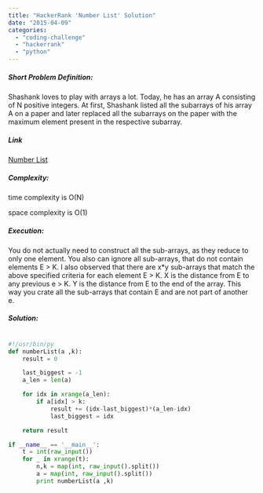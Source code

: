 ```yaml
---
title: "HackerRank 'Number List' Solution"
date: "2015-04-09"
categories: 
  - "coding-challenge"
  - "hackerrank"
  - "python"
---
```


##### Short Problem Definition:

Shashank loves to play with arrays a lot. Today, he has an array A consisting of N positive integers. At first, Shashank listed all the subarrays of his array A on a paper and later replaced all the subarrays on the paper with the maximum element present in the respective subarray.

##### Link

[Number List](https://www.hackerrank.com/challenges/number-list)

##### Complexity:

time complexity is O(N)

space complexity is O(1)

##### Execution:

You do not actually need to construct all the sub-arrays, as they reduce to only one element. You also can ignore all sub-arrays, that do not contain elements E > K. I also observed that there are x\*y sub-arrays that match the above specified criteria for each element E > K. X is the distance from E to any previous e > K. Y is the distance from E to the end of the array. This way you crate all the sub-arrays that contain E and are not part of another e.

##### Solution:

```python

#!/usr/bin/py
def numberList(a ,k):
    result = 0

    last_biggest = -1
    a_len = len(a)

    for idx in xrange(a_len):
        if a[idx] > k:
            result += (idx-last_biggest)*(a_len-idx)
            last_biggest = idx

    return result

if __name__ == '__main__':
    t = int(raw_input())
    for _ in xrange(t):
        n,k = map(int, raw_input().split())
        a = map(int, raw_input().split())
        print numberList(a ,k)
```
